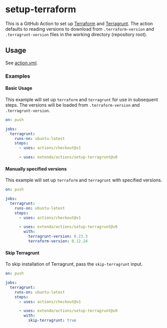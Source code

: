 # setup-terraform

This is a GitHub Action to set up [Terraform](http://terraform.io) and [Terragrunt](http://terragrunt.gruntwork.io).
The action defaults to reading versions to download from `.terraform-version` and `.terragrunt-version` files in the
working directory (repository root).

## Usage

See [action.yml](action.yml).

### Examples

#### Basic Usage

This example will set up `terraform` and `terragrunt` for use in subsequent steps.
The versions will be loaded from `.terraform-version` and `.terragrunt-version`.

```yaml
on: push

jobs:
  terragrunt:
    runs-on: ubuntu-latest
    steps:
      - uses: actions/checkout@v1

      - uses: extenda/actions/setup-terragrunt@v0
```

#### Manually specified versions

This example will set up `terraform` and `terragrunt` with specified versions.

```yaml
on: push

jobs:
  terragrunt:
    runs-on: ubuntu-latest
    steps:
      - uses: actions/checkout@v1

      - uses: extenda/actions/setup-terragrunt@v0
        with:
          terragrunt-version: 0.23.3
          terraform-version: 0.12.24
```

#### Skip Terragrunt

To skip installation of Terragrunt, pass the `skip-terragrunt` input.

```yaml
on: push

jobs:
  terragrunt:
    runs-on: ubuntu-latest
    steps:
      - uses: actions/checkout@v1

      - uses: extenda/actions/setup-terragrunt@v0
        with:
          skip-terragrunt: true
```
